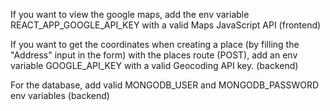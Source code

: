 If you want to view the google maps, add the env variable REACT_APP_GOOGLE_API_KEY with a valid Maps JavaScript API (frontend)

If you want to get the coordinates when creating a place (by filling the "Address" input in the form) with the places route (POST), add an env variable GOOGLE_API_KEY with a valid Geocoding API key.
(backend)

For the database, add valid MONGODB_USER and MONGODB_PASSWORD env variables (backend)
